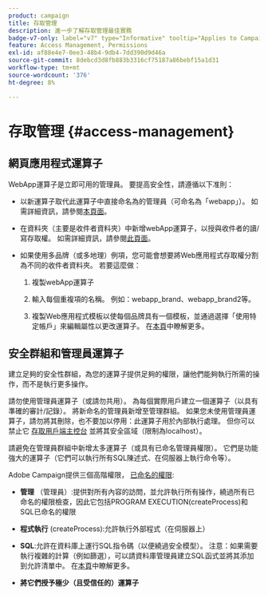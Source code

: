 ```yaml
---
product: campaign
title: 存取管理
description: 進一步了解存取管理最佳實務
badge-v7-only: label="v7" type="Informative" tooltip="Applies to Campaign Classic v7 only"
feature: Access Management, Permissions
exl-id: af88e4e7-0ee3-48b4-9db4-7dd390d9d46a
source-git-commit: 8debcd3d8fb883b3316cf75187a86bebf15a1d31
workflow-type: tm+mt
source-wordcount: '376'
ht-degree: 8%

---
```


# 存取管理 {#access-management}



## 網頁應用程式運算子

WebApp運算子是立即可用的管理員。 要提高安全性，請遵循以下准則：

* 以新運算子取代此運算子中直接命名為的管理員（可命名為「webapp」）。 如需詳細資訊，請參閱[本頁面](../../platform/using/access-management.md)。

* 在資料夾（主要是收件者資料夾）中新增webApp運算子，以授與收件者的讀/寫存取權。 如需詳細資訊，請參閱[此頁面](../../platform/using/access-management.md)。

* 如果使用多品牌（或多地理）例項，您可能會想要將Web應用程式存取權分割為不同的收件者資料夾。 若要這麼做：

   1. 複製webApp運算子

   1. 輸入每個重複項的名稱。 例如：webapp_brand、webapp_brand2等。

   1. 複製Web應用程式模板以使每個品牌具有一個模板，並通過選擇「使用特定帳戶」來編輯屬性以更改運算子。  在[本頁](../../web/using/defining-web-forms-properties.md)中瞭解更多。

## 安全群組和管理員運算子

建立足夠的安全性群組，為您的運算子提供足夠的權限，讓他們能夠執行所需的操作，而不是執行更多操作。

請勿使用管理員運算子（或請勿共用）。 為每個實際用戶建立一個運算子（以具有準確的審計/記錄）。 將新命名的管理員新增至管理群組。 如果您未使用管理員運算子，請勿將其刪除，也不要加以停用：此運算子用於內部執行處理。 但你可以禁止它 [存取用戶端主控台](../../platform/using/access-management.md) 並將其安全區域（限制為localhost）。

請避免在管理員群組中新增太多運算子（或具有已命名管理員權限）。 它們是功能強大的運算子（它們可以執行所有SQL陳述式、在伺服器上執行命令等）。

Adobe Campaign提供三個高階權限， [已命名的權限](../../platform/using/access-management.md#named-rights):

* **管理** （管理員）:提供對所有內容的訪問，並允許執行所有操作，繞過所有已命名的權限檢查，因此它包括PROGRAM EXECUTION(createProcess)和SQL已命名的權限

* **程式執行** (createProcess):允許執行外部程式（在伺服器上）

* **SQL**:允許在資料庫上運行SQL指令碼（以便繞過安全模型）。 注意：如果需要執行複雜的計算（例如篩選），可以請資料庫管理員建立SQL函式並將其添加到允許清單中。 在[本頁](../../installation/using/scripting-coding-guidelines.md)中瞭解更多。

* **將它們授予極少（且受信任的）運算子**
